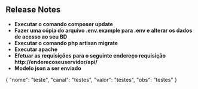 ## Release Notes

- **Executar o comando composer update**
- **Fazer uma cópia do arquivo .env.example para .env e alterar os dados de acesso ao seu BD**
- **Executar o comando php artisan migrate**
- **Executar apache**
- **Efetuar as requisições para o seguinte endereço requisição http://enderecoseuservidor/api/**
- **Modelo json a ser enviado**

{
"nome": "teste",
"canal": "testes",
"valor": "testes",
"obs": "testes"
}
